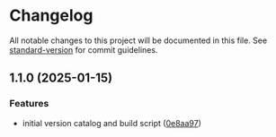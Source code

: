 # Changelog

All notable changes to this project will be documented in this file. See [standard-version](https://github.com/conventional-changelog/standard-version) for commit guidelines.

## 1.1.0 (2025-01-15)


### Features

* initial version catalog and build script ([0e8aa97](https://github.com/Health-Education-England/tis-trainee-version-catalog/commit/0e8aa97bb87e4f9ff222c4c1236421e758204407))
